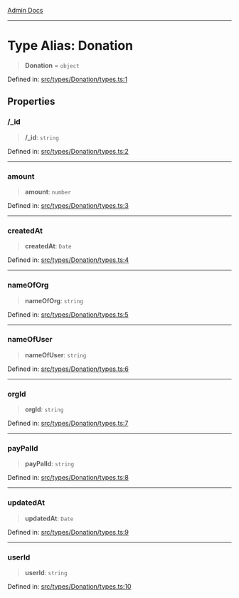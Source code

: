 [Admin Docs](/)

***

# Type Alias: Donation

> **Donation** = `object`

Defined in: [src/types/Donation/types.ts:1](https://github.com/PalisadoesFoundation/talawa-admin/blob/main/src/types/Donation/types.ts#L1)

## Properties

### /_id

> **/_id**: `string`

Defined in: [src/types/Donation/types.ts:2](https://github.com/PalisadoesFoundation/talawa-admin/blob/main/src/types/Donation/types.ts#L2)

***

### amount

> **amount**: `number`

Defined in: [src/types/Donation/types.ts:3](https://github.com/PalisadoesFoundation/talawa-admin/blob/main/src/types/Donation/types.ts#L3)

***

### createdAt

> **createdAt**: `Date`

Defined in: [src/types/Donation/types.ts:4](https://github.com/PalisadoesFoundation/talawa-admin/blob/main/src/types/Donation/types.ts#L4)

***

### nameOfOrg

> **nameOfOrg**: `string`

Defined in: [src/types/Donation/types.ts:5](https://github.com/PalisadoesFoundation/talawa-admin/blob/main/src/types/Donation/types.ts#L5)

***

### nameOfUser

> **nameOfUser**: `string`

Defined in: [src/types/Donation/types.ts:6](https://github.com/PalisadoesFoundation/talawa-admin/blob/main/src/types/Donation/types.ts#L6)

***

### orgId

> **orgId**: `string`

Defined in: [src/types/Donation/types.ts:7](https://github.com/PalisadoesFoundation/talawa-admin/blob/main/src/types/Donation/types.ts#L7)

***

### payPalId

> **payPalId**: `string`

Defined in: [src/types/Donation/types.ts:8](https://github.com/PalisadoesFoundation/talawa-admin/blob/main/src/types/Donation/types.ts#L8)

***

### updatedAt

> **updatedAt**: `Date`

Defined in: [src/types/Donation/types.ts:9](https://github.com/PalisadoesFoundation/talawa-admin/blob/main/src/types/Donation/types.ts#L9)

***

### userId

> **userId**: `string`

Defined in: [src/types/Donation/types.ts:10](https://github.com/PalisadoesFoundation/talawa-admin/blob/main/src/types/Donation/types.ts#L10)
